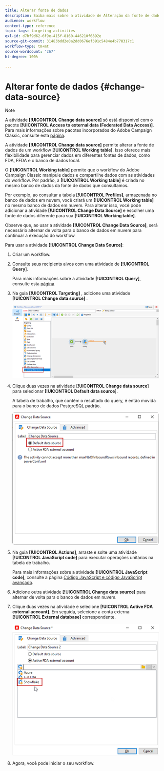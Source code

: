 ```yaml
---
title: Alterar fonte de dados
description: Saiba mais sobre a atividade de Alteração da fonte de dados
audience: workflow
content-type: reference
topic-tags: targeting-activities
exl-id: d7bf9d62-6f9e-415f-8160-446210f6392e
source-git-commit: 31483bdd2e0a2dd0676ef391c5484e4b778317c1
workflow-type: tm+mt
source-wordcount: '267'
ht-degree: 100%

---
```


# Alterar fonte de dados {#change-data-source}

>[!NOTE]
>
> A atividade **[!UICONTROL Change data source]** só está disponível com o pacote **[!UICONTROL Access to external data (Federated Data Access)]**. Para mais informações sobre pacotes incorporados do Adobe Campaign Classic, consulte esta [página](../../installation/using/installing-campaign-standard-packages.md).

A atividade **[!UICONTROL Change data source]** permite alterar a fonte de dados de um workflow **[!UICONTROL Working table]**. Isso oferece mais flexibilidade para gerenciar dados em diferentes fontes de dados, como FDA, FFDA e o banco de dados local.

O **[!UICONTROL Working table]** permite que o workflow do Adobe Campaign Classic manipule dados e compartilhe dados com as atividades do workflow.
Por padrão, a **[!UICONTROL Working table]** é criada no mesmo banco de dados da fonte de dados que consultamos.

Por exemplo, ao consultar a tabela **[!UICONTROL Profiles]**, armazenada no banco de dados em nuvem, você criará um **[!UICONTROL Working table]** no mesmo banco de dados em nuvem.
Para alterar isso, você pode adicionar a atividade **[!UICONTROL Change Data Source]** e escolher uma fonte de dados diferente para sua **[!UICONTROL Working table]**.

Observe que, ao usar a atividade **[!UICONTROL Change Data Source]**, será necessário alternar de volta para o banco de dados em nuvem para continuar a execução do workflow.

Para usar a atividade **[!UICONTROL Change Data Source]**:

1. Criar um workflow.

1. Consulte seus recipients alvos com uma atividade de **[!UICONTROL Query]**.

   Para mais informações sobre a atividade **[!UICONTROL Query]**, consulte esta [página](../../workflow/using/query.md#creating-a-query).

1. Na guia **[!UICONTROL Targeting]** , adicione uma atividade **[!UICONTROL Change data source]** .

   ![](assets/change-data-source.png)

1. Clique duas vezes na atividade **[!UICONTROL Change data source]** para selecionar **[!UICONTROL Default data source]**.

   A tabela de trabalho, que contém o resultado do query, é então movida para o banco de dados PostgreSQL padrão.

   ![](assets/change-data-source_2.png)

1. Na guia **[!UICONTROL Actions]**, arraste e solte uma atividade **[!UICONTROL JavaScript code]** para executar operações unitárias na tabela de trabalho.

   Para mais informações sobre a atividade **[!UICONTROL JavaScript code]**, consulte a página [Código JavaScript e código JavaScript avançado](../../workflow/using/sql-code-and-javascript-code.md#javascript-code).

1. Adicione outra atividade **[!UICONTROL Change data source]** para alternar de volta para o banco de dados em nuvem.

1. Clique duas vezes na atividade e selecione **[!UICONTROL Active FDA external account]**. Em seguida, selecione a conta externa **[!UICONTROL External database]** correspondente.

   ![](assets/change-data-source_3.png)

1. Agora, você pode iniciar o seu workflow.
